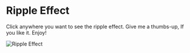 # Ripple Effect
 Click anywhere you want to see the ripple effect. Give me a thumbs-up, If you like it. Enjoy!
 
 ![Ripple Effect](https://user-images.githubusercontent.com/43209917/133496514-d4c69d18-94bc-49d3-be63-e69b206bf2ef.png)


